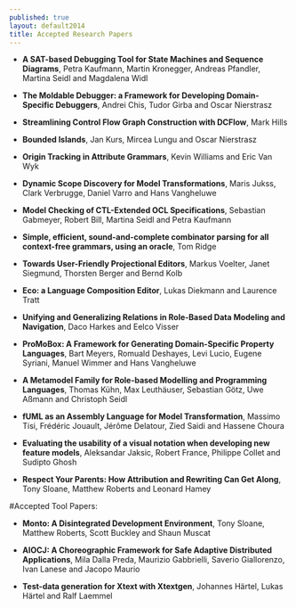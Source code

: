 ```yaml
---
published: true
layout: default2014
title: Accepted Research Papers
---
```


   * **A SAT-based Debugging Tool for State Machines and Sequence Diagrams**, Petra Kaufmann, Martin Kronegger, Andreas Pfandler, Martina Seidl and Magdalena Widl
   
   * **The Moldable Debugger: a Framework for Developing Domain-Specific Debuggers**, Andrei Chis, Tudor Girba and Oscar Nierstrasz

   * **Streamlining Control Flow Graph Construction with DCFlow**, Mark Hills

   * **Bounded Islands**, Jan Kurs, Mircea Lungu and Oscar Nierstrasz

   * **Origin Tracking in Attribute Grammars**, Kevin Williams and Eric Van Wyk

   * **Dynamic Scope Discovery for Model Transformations**, Maris Jukss, Clark Verbrugge, Daniel Varro and Hans Vangheluwe

   * **Model Checking of CTL-Extended OCL Specifications**, Sebastian Gabmeyer, Robert Bill, Martina Seidl and Petra Kaufmann

   * **Simple, efficient, sound-and-complete combinator parsing for all context-free grammars, using an oracle**, Tom Ridge
   
   * **Towards User-Friendly Projectional Editors**,  Markus Voelter, Janet Siegmund, Thorsten Berger and Bernd Kolb

   * **Eco: a Language Composition Editor**, Lukas Diekmann and Laurence Tratt

   * **Unifying and Generalizing Relations in Role-Based Data Modeling and Navigation**, Daco Harkes and Eelco Visser

   * **ProMoBox: A Framework for Generating Domain-Specific Property Languages**, Bart Meyers, Romuald Deshayes, Levi Lucio, Eugene Syriani, Manuel Wimmer and Hans Vangheluwe

   * **A Metamodel Family for Role-based Modelling and Programming Languages**, Thomas Kühn, Max Leuthäuser, Sebastian Götz, Uwe Aßmann and Christoph Seidl

   * **fUML as an Assembly Language for Model Transformation**, Massimo Tisi, Frédéric Jouault, Jérôme Delatour, Zied Saidi and Hassene Choura

   * **Evaluating the usability of a visual notation when developing new feature models**, Aleksandar Jaksic, Robert France, Philippe Collet and Sudipto Ghosh

   * **Respect Your Parents: How Attribution and Rewriting Can Get Along**, Tony Sloane, Matthew Roberts and Leonard Hamey
   
#Accepted Tool Papers:

   * **Monto: A Disintegrated Development Environment**, Tony Sloane, Matthew Roberts, Scott Buckley and Shaun Muscat

   * **AIOCJ: A Choreographic Framework for Safe Adaptive Distributed Applications**, Mila Dalla Preda, Maurizio Gabbrielli, Saverio Giallorenzo, Ivan Lanese and Jacopo Maurio

   * **Test-data generation for Xtext with Xtextgen**, Johannes Härtel, Lukas Härtel and Ralf Laemmel
